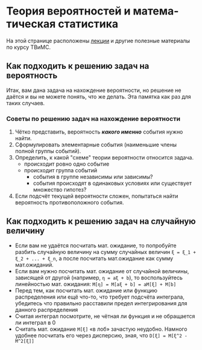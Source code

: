# Теория вероят­ностей и матема­тическая статис­тика

На этой странице расположены [лекции](https://github.com/Monory/openLaTeX/tree/master/2015-2016/Probability%20theory/Lectures) и другие полезные материалы по курсу ТВиМС.

## Как подходить к решению задач на вероятность

Итак, вам дана задача на нахождение вероятности, но решение не даётся и вы не 
можете понять, что же делать. Эта памятка как раз для таких случаев.

### Советы по решению задач на нахождение вероятности

1. Чётко представить, вероятность *__какого именно__* события нужно найти.
2. Сформулировать элементарные события (наименьшие члены полной группы событий).
3. Определить, к какой "схеме" теории вероятности относится задача.
    * происходит ровно одно событие
    * происходит группа событий
        * события в группе независимы или зависимы?
        * события происходят в одинаковых условиях или существует множество гипотез?
4. Если подсчёт текущей вероятности сложен, попытаться найти вероятность противоположного события.


## Как подходить к решению задач на случайную величину

* Если вам не удаётся посчитать мат. ожидание, то попробуйте разбить случайную величину на сумму случайных величин
  `ξ = ξ_1 + ξ_2 + ... + ξ_n`, а после посчитать мат.ожидание как сумму мат.ожиданий.
* Если вам нужно посчитать мат. ожидание от случайной величины, зависящей от другой (например, `η = aξ + b`), то воспользуйтесь
  линейностью мат. ожидания: `M[η] = M[aξ + b] = aM[ξ] + M[b]`
* Перед тем, как посчитать мат. ожидание или функцию распределения или ещё что-то, что требует подсчёта интеграла, убедитесь
  что правильно расставили предел интегрирования для данного распределения
* Считая интеграл посмотрите, не чётная ли функция и не обращается ли интеграл в 0
* Считать мат. ожидание `M[ξ]` «в лоб» зачастую неудобно. Намного удобнее посчитать его через дисперсию, зная, что 
  `D[ξ] = M[ξ^2 - M^2[ξ]]`
